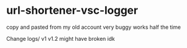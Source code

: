 # url-shortener-vsc-logger
copy and pasted from my old account
very buggy works half the time 

Change logs/
v1
v1.2
might  have broken idk
